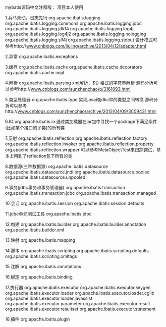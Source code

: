 ﻿mybatis源码中文注释版： 项目本人使用

1.兵马未动，日志先行
org.apache.ibatis.logging
org.apache.ibatis.logging.commons
org.apache.ibatis.logging.jdbc
org.apache.ibatis.logging.jdk14
org.apache.ibatis.logging.log4j
org.apache.ibatis.logging.log4j2
org.apache.ibatis.logging.nologging
org.apache.ibatis.logging.slf4j
org.apache.ibatis.logging.stdout
设计模式可参考http://www.cnblogs.com/liuling/archive/2013/04/12/adapter.html

2.异常
org.apache.ibatis.exceptions

3.缓存
org.apache.ibatis.cache
org.apache.ibatis.cache.decorators
org.apache.ibatis.cache.impl

4.解析
org.apache.ibatis.parsing
xml解析，${} 格式的字符串解析
源码分析可以参考http://www.cnblogs.com/sunzhenchao/p/3161093.html

5.类型处理器
org.apache.ibatis.type
实现java和jdbc中的类型之间转换
源码分析可以参考http://www.cnblogs.com/sunzhenchao/archive/2013/04/09/3009431.html

6.IO
org.apache.ibatis.io
通过类加载器在jar包中寻找一个package下满足条件(比如某个接口的子类)的所有类

7.反射
org.apache.ibatis.reflection
org.apache.ibatis.reflection.factory
org.apache.ibatis.reflection.invoker
org.apache.ibatis.reflection.property
org.apache.ibatis.reflection.wrapper
可以参考MetaObjectTest来跟踪调试，基本上用到了reflection包下所有的类

8.数据源(三种数据源)
org.apache.ibatis.datasource
org.apache.ibatis.datasource.jndi
org.apache.ibatis.datasource.pooled
org.apache.ibatis.datasource.unpooled

9.事务(jdbc事务和事务管理器)
org.apache.ibatis.transaction
org.apache.ibatis.transaction.jdbc
org.apache.ibatis.transaction.managed

10.会话
org.apache.ibatis.session
org.apache.ibatis.session.defaults

11.jdbc单元测试工具
org.apache.ibatis.jdbc

12.构建
org.apache.ibatis.builder
org.apache.ibatis.builder.annotation
org.apache.ibatis.builder.xml

13.映射
org.apache.ibatis.mapping

14.脚本
org.apache.ibatis.scripting
org.apache.ibatis.scripting.defaults
org.apache.ibatis.scripting.xmltags

15.注解
org.apache.ibatis.annotations

16.绑定
org.apache.ibatis.binding

17.执行器
org.apache.ibatis.executor
org.apache.ibatis.executor.keygen
org.apache.ibatis.executor.loader
org.apache.ibatis.executor.loader.cglib
org.apache.ibatis.executor.loader.javassist
org.apache.ibatis.executor.parameter
org.apache.ibatis.executor.result
org.apache.ibatis.executor.resultset
org.apache.ibatis.executor.statement

18.插件
org.apache.ibatis.plugin


